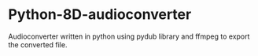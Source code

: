 # Python-8D-audioconverter
Audioconverter written in python using pydub library and ffmpeg to export the converted file.
<audio ref='themeSong' src="https://raw.githubusercontent.com/Xehos/Python-8D-audioconverter/master/input/testinput.mp3"></audio>
